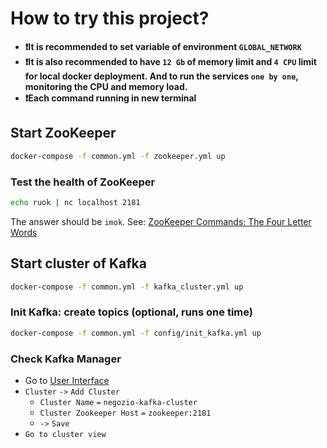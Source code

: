 # How to try this project?

* **❗It is recommended to set variable of environment `GLOBAL_NETWORK`**
* **❗It is also recommended to have `12 Gb` of memory limit and `4 CPU` limit for local docker deployment. And to run
  the services `one by one`, monitoring the CPU and memory load.**
* **❗Each command running in new terminal**

## Start ZooKeeper

```sh
docker-compose -f common.yml -f zookeeper.yml up
```

### Test the health of ZooKeeper

```sh
echo ruok | nc localhost 2181
```

The answer should be `imok`.
See: [ZooKeeper Commands: The Four Letter Words](https://zookeeper.apache.org/doc/r3.1.2/zookeeperAdmin.html#sc_zkCommands)

## Start cluster of Kafka

```sh
docker-compose -f common.yml -f kafka_cluster.yml up
```

### Init Kafka: create topics (optional, runs one time)

```sh
docker-compose -f common.yml -f config/init_kafka.yml up
```

### Check Kafka Manager

- Go to [User Interface](http://localhost:9000/)
- `Cluster` `->` `Add Cluster`
    - `Cluster Name` `=` `negozio-kafka-cluster`
    - `Cluster Zookeeper Host` `=` `zookeeper:2181`
    - `->` `Save`
- `Go to cluster view`
